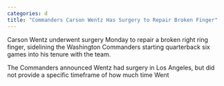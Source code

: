 ```yaml
---
categories: d
title: "Commanders Carson Wentz Has Surgery to Repair Broken Finger"
---
```


Carson Wentz underwent surgery Monday to repair a broken right ring finger, sidelining the Washington Commanders starting quarterback six games into his tenure with the team.



The Commanders announced Wentz had surgery in Los Angeles, but did not provide a specific timeframe of how much time Went